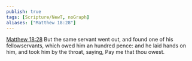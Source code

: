 ```yaml
---
publish: true
tags: [Scripture/NewT, noGraph]
aliases: ["Matthew 18:28"]
---
```

[Matthew 18:28](https://churchofjesuschrist.org/study/scriptures/nt/matt/18?lang=eng&id=p28#p28) But the same servant went out, and found one of his fellowservants, which owed him an hundred pence: and he laid hands on him, and took him by the throat, saying, Pay me that thou owest.
